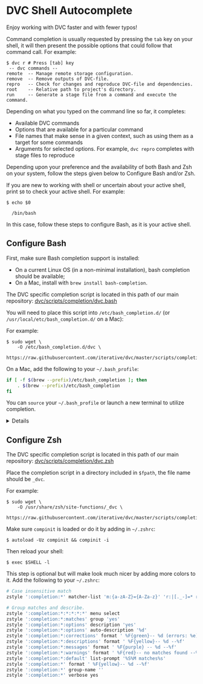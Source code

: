 # DVC Shell Autocomplete

Enjoy working with DVC faster and with fewer typos!

Command completion is usually requested by pressing the `tab` key on your shell,
it will then present the possible options that could follow that command call.
For example:

```dvc
$ dvc r # Press [tab] key
 -- dvc commands --
remote  -- Manage remote storage configuration.
remove  -- Remove outputs of DVC-file.
repro   -- Check for changes and reproduce DVC-file and dependencies.
root    -- Relative path to project's directory.
run     -- Generate a stage file from a command and execute the command.
```

Depending on what you typed on the command line so far, it completes:

- Available DVC commands
- Options that are available for a particular command
- File names that make sense in a given context, such as using them as a target
  for some commands
- Arguments for selected options. For example, `dvc repro` completes with stage
  files to reproduce

Depending upon your preference and the availability of both Bash and Zsh on your
system, follow the steps given below to Configure Bash and/or Zsh.

If you are new to working with shell or uncertain about your active shell, print
`$0` to check your active shell. For example:

```dvc
$ echo $0

  /bin/bash
```

In this case, follow these steps to configure Bash, as it is your active shell.

## Configure Bash

First, make sure Bash completion support is installed:

- On a current Linux OS (in a non-minimal installation), bash completion should
  be available;
- On a Mac, install with `brew install bash-completion`.

The DVC specific completion script is located in this path of our main
repository:
[dvc/scripts/completion/dvc.bash](https://github.com/iterative/dvc/blob/master/scripts/completion/dvc.bash)

You will need to place this script into `/etc/bash_completion.d/` (or
`/usr/local/etc/bash_completion.d/` on a Mac):

For example:

```dvc
$ sudo wget \
    -O /etc/bash_completion.d/dvc \
    https://raw.githubusercontent.com/iterative/dvc/master/scripts/completion/dvc.bash
```

On a Mac, add the following to your `~/.bash_profile`:

```bash
if [ -f $(brew --prefix)/etc/bash_completion ]; then
    . $(brew --prefix)/etc/bash_completion
fi
```

You can `source` your `~/.bash_profile` or launch a new terminal to utilize
completion.

<details>

### Click to expand if it doesn't work on Debian/Ubuntu

As mentioned above, it should work out of the box. But if it doesn't, try these
steps:

- Make sure that the package `bash-completion` is installed:

  ```dvc
  $ sudo apt install --reinstall bash-completion
  ```

- Make sure that it's enabled. Edit `~/.bashrc` and make sure that these lines
  are there:

  ```bash
  # enable bash completion in interactive shells
  if ! shopt -oq posix; then
    if [ -f /usr/share/bash-completion/bash_completion ]; then
      . /usr/share/bash-completion/bash_completion
    elif [ -f /etc/bash_completion ]; then
      . /etc/bash_completion
    fi
  fi
  ```

- Exit from the shell and open a new one, or just reload `~/.bashrc`:

  ```dvc
  $ source ~/.bashrc
  ```

For more details see: https://linuxhandbook.com/enable-tab-completion/

</details>

## Configure Zsh

The DVC specific completion script is located in this path of our main
repository:
[dvc/scripts/completion/dvc.zsh](https://github.com/iterative/dvc/blob/master/scripts/completion/dvc.zsh)

Place the completion script in a directory included in `$fpath`, the file name
should be `_dvc`.

For example:

```dvc
$ sudo wget \
    -O /usr/share/zsh/site-functions/_dvc \
    https://raw.githubusercontent.com/iterative/dvc/master/scripts/completion/dvc.zsh
```

Make sure `compinit` is loaded or do it by adding in `~/.zshrc`:

```dvc
$ autoload -Uz compinit && compinit -i
```

Then reload your shell:

```dvc
$ exec $SHELL -l
```

This step is optional but will make look much nicer by adding more colors to it.
Add the following to your `~/.zshrc`:

```bash
# Case insensitive match
zstyle ':completion:*' matcher-list 'm:{a-zA-Z}={A-Za-z}' 'r:|[._-]=* r:|=*' 'l:|=* r:|=*'

# Group matches and describe.
zstyle ':completion:*:*:*:*:*' menu select
zstyle ':completion:*:matches' group 'yes'
zstyle ':completion:*:options' description 'yes'
zstyle ':completion:*:options' auto-description '%d'
zstyle ':completion:*:corrections' format ' %F{green}-- %d (errors: %e) --%f'
zstyle ':completion:*:descriptions' format ' %F{yellow}-- %d --%f'
zstyle ':completion:*:messages' format ' %F{purple} -- %d --%f'
zstyle ':completion:*:warnings' format ' %F{red}-- no matches found --%f'
zstyle ':completion:*:default' list-prompt '%S%M matches%s'
zstyle ':completion:*' format ' %F{yellow}-- %d --%f'
zstyle ':completion:*' group-name ''
zstyle ':completion:*' verbose yes
```
